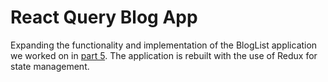 # React Query Blog App

Expanding the functionality and implementation of the BlogList application we worked on in [part 5](https://github.com/mister-fix/mooc-fullstack/tree/main/part5/bloglist-frontend). The application is rebuilt with the use of Redux for state management.
